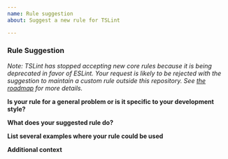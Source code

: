 ```yaml
---
name: Rule suggestion
about: Suggest a new rule for TSLint

---
```


### Rule Suggestion

_Note: TSLint has stopped accepting new core rules because it is being deprecated in favor of ESLint. Your request is likely to be rejected with the suggestion to maintain a custom rule outside this repository. See [the roadmap](https://github.com/palantir/tslint/issues/4534) for more details._

**Is your rule for a general problem or is it specific to your development style?**

**What does your suggested rule do?**

**List several examples where your rule could be used**

**Additional context**
